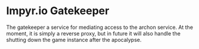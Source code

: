 # Impyr.io Gatekeeper

The gatekeeper a service for mediating access to the archon service. At the
moment, it is simply a reverse proxy, but in future it will also handle the
shutting down the game instance after the apocalypse.
